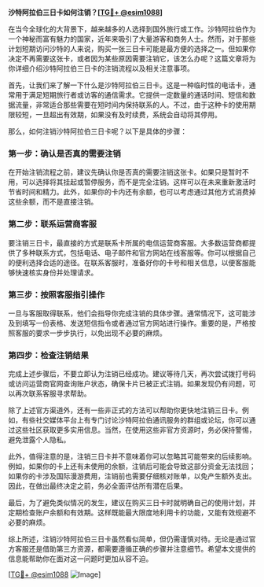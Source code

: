 **沙特阿拉伯三日卡如何注销？[[TG💪+ @esim1088](https://t.me/s/esim1088)]**

在当今全球化的大背景下，越来越多的人选择到国外旅行或工作。沙特阿拉伯作为一个神秘而富有魅力的国家，近年来吸引了大量游客和商务人士。然而，对于那些计划短期访问沙特的人来说，购买一张三日卡可能是最方便的选择之一。但如果你决定不再需要这张卡，或者因为某些原因需要注销它，该怎么办呢？这篇文章将为你详细介绍沙特阿拉伯三日卡的注销流程以及相关注意事项。

首先，让我们来了解一下什么是沙特阿拉伯三日卡。这是一种临时性的电话卡，通常用于满足短期旅行者或访客的通信需求。它提供一定数量的通话时间、短信和数据流量，非常适合那些需要在短时间内保持联系的人。不过，由于这种卡的使用期限较短，一旦超出有效期，如果没有及时续费，系统会自动将其停用。

那么，如何注销沙特阿拉伯三日卡呢？以下是具体的步骤：

### **第一步：确认是否真的需要注销**
在开始注销流程之前，建议先确认你是否真的需要注销这张卡。如果只是暂时不用，可以选择将其挂起或暂停服务，而不是完全注销。这样可以在未来重新激活时节省时间和精力。此外，如果你的卡内还有余额，也可以考虑通过其他方式消费掉这些余额，而不是直接注销。

### **第二步：联系运营商客服**
要注销三日卡，最直接的方式是联系卡所属的电信运营商客服。大多数运营商都提供了多种联系方式，包括电话、电子邮件和官方网站在线客服等。你可以根据自己的便利选择合适的途径。在联系客服时，准备好你的卡号和相关信息，以便客服能够快速核实身份并处理请求。

### **第三步：按照客服指引操作**
一旦与客服取得联系，他们会指导你完成注销的具体步骤。通常情况下，这可能涉及到填写一份表格、发送短信指令或者通过官方网站进行操作。重要的是，严格按照客服的要求一步步执行，以免出现不必要的麻烦。

### **第四步：检查注销结果**
完成上述步骤后，不要立即认为注销已经成功。建议等待几天，再次尝试拨打号码或访问运营商官网查询账户状态，确保卡片已被正式注销。如果发现仍有问题，可以再次联系客服寻求帮助。

除了上述官方渠道外，还有一些非正式的方法可以帮助你更快地注销三日卡。例如，有些社交媒体平台上有专门讨论沙特阿拉伯通讯服务的群组或论坛，你可以通过这些社区获取更多实用信息。当然，在使用这些非官方资源时，务必保持警惕，避免泄露个人隐私。

此外，值得注意的是，注销三日卡并不意味着你可以忽略其可能带来的后续影响。例如，如果你的卡上还有未使用的余额，注销后可能会导致这部分资金无法找回；如果你的卡涉及国际漫游费用，注销前也需要仔细核对账单，以免产生额外支出。因此，在做出最终决定之前，务必全面评估所有潜在后果。

最后，为了避免类似情况的发生，建议在购买三日卡时就明确自己的使用计划，并定期检查账户余额和有效期。这样既能最大限度地利用卡的功能，又能有效规避不必要的麻烦。

综上所述，注销沙特阿拉伯三日卡虽然看似简单，但仍需谨慎对待。无论是通过官方客服还是借助第三方资源，都需要遵循正确的步骤并注意细节。希望本文提供的信息能帮助你在面对这一问题时更加从容不迫。

[[TG💪+ @esim1088](https://t.me/s/esim1088) ![Image](https://i.postimg.cc/4NQfJmqS/Snipaste-2025-05-13-00-14-12.png)]